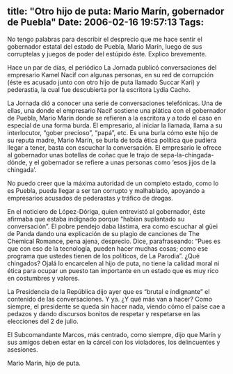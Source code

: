 title: "Otro hijo de puta: Mario Marín, gobernador de Puebla"
Date: 2006-02-16 19:57:13
Tags: 
---
<p>No tengo palabras para describir el desprecio que me hace sentir el gobernador estatal del estado de Puebla, Mario Marín, luego de sus corruptelas y juegos de poder del estúpido éste. Explico brevemente.</p>

<p>Hace un par de días, el periódico La Jornada publicó conversaciones del empresario Kamel Nacif con algunas personas, en su red de corrupción (éste es acusado junto con otro hijo de puta llamado Succar Kari) y pederastia, la cual fue descubierta por la escritora Lydia Cacho.</p>

<p>La Jornada dió a conocer una serie de conversaciones telefónicas. Una de ellas, una donde el empresario Nacif sostiene una plática con el gobernador de Puebla, Mario Marín donde se refieren a la escritora y a todo el caso en especial de una forma burda. El empresario, al iniciar la llamada, llama a su interlocutor, &#8220;gober precioso&#8221;, &#8220;papá&#8221;, etc. Es una burla cómo este hijo de su reputa madre, Mario Marín, se burla de toda ética política que pudiera llegar a tener, basta con escuchar la conversación. El empresario le ofrece al gobernador unas botellas de coñac que le trajo de sepa-la-chingada-dónde, y el gobernador se refiere a unas personas como &#8216;esos jijos de la chingada&#8217;.</p>

<p>No puedo creer que la máxima autoridad de un completo estado, como lo es Puebla, pueda llegar a ser tan corrupto y malhablado, apoyando a empresarios acusados de pederastas y tráfico de drogas.</p>

<p>En el noticiero de López-Dóriga, quien entrevistó al gobernador, éste afirmaba que estaba indignado porque &#8220;habían suplantado su conversación&#8221;. El pobre pendejo daba lástima, era como escuchar al güei de Panda dando una explicación de su plagio de canciones de The Chemical Romance, pena ajena, desprecio. Dice, parafraseando: &#8220;Pues es que con eso de la tecnología, pueden hacer muchas cosas; como ese programa que ustedes tienen de los políticos, de La Parodia&#8221;. ¿Qué chingados? Ojalá lo encarcelen al hijo de puta, no tiene la calidad moral ni ética para ocupar un puesto tan importante en un estado que es muy rico en costumbres y valores.</p>

<p>La Presidencia de la República dijo ayer que es &#8220;brutal e indignante&#8221; el contenido de las conversaciones. Y ya. ¿Y qué más van a hacer? Como siempre, el presidente se queda sin hacer nada, viendo cómo el paíse cae a pedazos y dando discursos bonitos de respetar y respetarse en las elecciones del 2 de julio.</p>

<p>El Subcomandante Marcos, más centrado, como siempre, dijo que Marín y sus amigos deben estar en la cárcel con los violadores, los delincuentes y asesiones.</p>

<p>Mario Marín, hijo de puta.</p>
